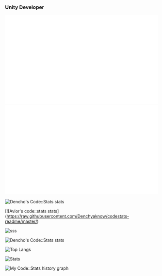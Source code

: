 ### Unity Developer 
<!--
![](https://raw.githubusercontent.com/Denchyaknow/MyStats/master/generated/overview.svg#gh-dark-mode-only)

![](https://raw.githubusercontent.com/Denchyaknow/MyStats/master/generated/overview.svg#gh-light-mode-only)

![](https://raw.githubusercontent.com/Denchyaknow/MyStats/master/generated/languages.svg#gh-dark-mode-only)

![](https://raw.githubusercontent.com/Denchyaknow/MyStats/master/generated/languages.svg#gh-light-mode-only)
-->

<a href="https://github.com/Denchyaknow/MyStats">
<img src="https://github.com/Denchyaknow/MyStats/blob/master/generated/overview.svg#gh-dark-mode-only" />
<img src="https://github.com/Denchyaknow/MyStats/blob/master/generated/languages.svg#gh-dark-mode-only" />
<!--img src="https://github.com/Denchyaknow/MyStats/blob/master/generated/overview.svg#gh-light-mode-only" />
<img src="https://github.com/Denchyaknow/MyStats/blob/master/generated/languages.svg#gh-light-mode-only" /-->
</a>

![Dencho's Code::Stats stats](https://codestats-readme.avior.me/api?username=Denchyaknow&show_icons=true&theme=nightowl)

[![Avior's code::stats stats]
(https://raw.githubusercontent.com/Denchyaknow/codestats-readme/master/)

![sss](https://docker.io/dencho/mycodestats/api/https://codestats-readme.avior.me/toplang?username=Denchyaknow&show_icons=true&theme=nightowl)

![Dencho's Code::Stats stats](https://codestats-skyline.avior.me/api/toplang?username=Denchyaknow&show_icons=true&theme=nightowl)

![Top Langs](https://codestats-readme.avior.me/toplang/?username=Denchyaknow)

![Stats](https://codestats-skyline.avior.me/?username=Denchyaknow&year=2023)

![My Code::Stats history graph](https://codestats-readme.wegfan.cn/history-graph/Denchyaknow?grid_color=e8e8e8&text_color=666666&zeroline_color=ababab&language_colors=["red","green","blue"])

